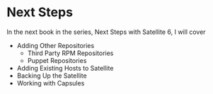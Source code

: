 # Next Steps

In the next book in the series, Next Steps with Satellite 6, I will cover

* Adding Other Repositories
  * Third Party RPM Repositories
  * Puppet Repositories
* Adding Existing Hosts to Satellite
* Backing Up the Satellite
* Working with Capsules
